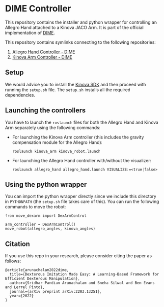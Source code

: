 # DIME Controller
This repository contains the installer and python wrapper for controlling an Allegro Hand attached to a Kinova JACO Arm. It is part of the official implementation of [DIME](https://arxiv.org/abs/2203.13251). 

This repository contains symlinks connecting to the following repositories:

1. [Allegro Hand Controller - DIME](https://github.com/NYU-robot-learning/Allegro-Hand-Controller-DIME) 
2. [Kinova Arm Controller - DIME](https://github.com/NYU-robot-learning/Kinova-Arm-Controller-DIME)

## Setup
We would advice you to install the [Kinova SDK]( https://drive.google.com/u/0/uc?id=1UEQAow0XLcVcPCeQfHK9ERBihOCclkJ9&export=download) and then proceed with running the `setup.sh` file. The `setup.sh` installs all the required dependencies.

## Launching the controllers
You have to launch the `roslaunch` files for both the Allegro Hand and Kinova Arm separately using the following commands:
- For launching the Kinova Arm controller (this includes the gravity compensation module for the Allegro Hand):
  ```
  roslaunch kinova_arm kinova_robot.launch
  ```
- For launching the Allegro Hand controller with/without the visualizer:
  ```
  roslaunch allegro_hand allegro_hand.launch VISUALIZE:=<true|false>
  ```

## Using the python wrapper
You can import the python wrapper directly since we include this directory in `PYTHONPATH` (the `setup.sh` file takes care of this). You can run the following commands to move the robot:
```
from move_dexarm import DexArmControl

arm_controller = DexArmControl()
move_robot(allegro_angles, kinova_angles)
```

## Citation
If you use this repo in your research, please consider citing the paper as follows:
```
@article{arunachalam2022dime,
  title={Dexterous Imitation Made Easy: A Learning-Based Framework for Efficient Dexterous Manipulation},
  author={Sridhar Pandian Arunachalam and Sneha Silwal and Ben Evans and Lerrel Pinto},
  journal={arXiv preprint arXiv:2203.13251},
  year={2022}
}
```
